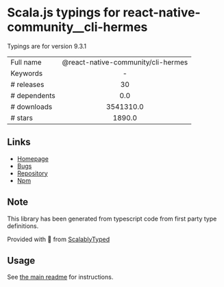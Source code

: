 
# Scala.js typings for react-native-community__cli-hermes

Typings are for version 9.3.1



|                    |                 |
| ------------------ | :-------------: |
| Full name          | @react-native-community/cli-hermes |
| Keywords           | - |
| # releases         | 30 |
| # dependents       | 0.0 |
| # downloads        | 3541310.0 |
| # stars            | 1890.0 |

## Links
- [Homepage](https://github.com/react-native-community/cli/tree/master/packages/cli-hermes)
- [Bugs](https://github.com/react-native-community/cli/issues)
- [Repository](https://github.com/react-native-community/cli)
- [Npm](https://www.npmjs.com/package/%40react-native-community%2Fcli-hermes)
    


## Note
This library has been generated from typescript code from first party type definitions.

Provided with :purple_heart: from [ScalablyTyped](https://github.com/oyvindberg/ScalablyTyped)

## Usage
See [the main readme](../../readme.md) for instructions.


